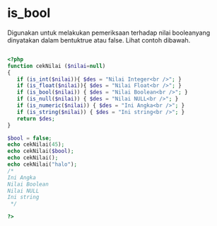 # is_bool
Digunakan untuk melakukan pemeriksaan terhadap nilai booleanyang dinyatakan dalam bentuktrue atau false. Lihat contoh dibawah.

```php

<?php
function cekNilai ($nilai=null) 
{ 
   if (is_int($nilai)){ $des = "Nilai Integer<br />"; } 
   if (is_float($nilai)){ $des = "Nilai Float<br />"; } 
   if (is_bool($nilai)) { $des = "Nilai Boolean<br />"; } 
   if (is_null($nilai)) { $des = "Nilai NULL<br />"; } 
   if (is_numeric($nilai)) { $des = "Ini Angka<br />"; } 
   if (is_string($nilai)) { $des = "Ini string<br />"; } 
   return $des; 
} 

$bool = false; 
echo cekNilai(45); 
echo cekNilai($bool); 
echo cekNilai(); 
echo cekNilai("halo");
/*
Ini Angka
Nilai Boolean
Nilai NULL
Ini string
 */

?> 

```